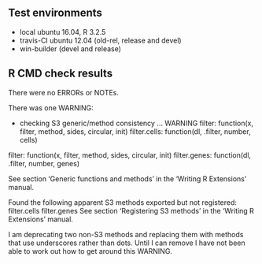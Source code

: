 ## Test environments
* local ubuntu 16.04, R 3.2.5
* travis-CI ubuntu 12.04 (old-rel, release and devel)
* win-builder (devel and release)

## R CMD check results
There were no ERRORs or NOTEs.

There was one WARNING:

* checking S3 generic/method consistency ... WARNING
filter:
  function(x, filter, method, sides, circular, init)
filter.cells:
  function(dl, .filter, number, cells)

filter:
  function(x, filter, method, sides, circular, init)
filter.genes:
  function(dl, .filter, number, genes)

See section ‘Generic functions and methods’ in the ‘Writing R
Extensions’ manual.

Found the following apparent S3 methods exported but not registered:
  filter.cells filter.genes
See section ‘Registering S3 methods’ in the ‘Writing R Extensions’
manual.

I am deprecating two non-S3 methods and replacing them with methods that
use underscores rather than dots. Until I can remove I have not been able
to work out how to get around this WARNING.
